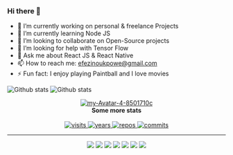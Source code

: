 
### Hi there 👋

- 🔭 I’m currently working on personal & freelance Projects
- 🌱 I’m currently learning Node JS
- 👯 I’m looking to collaborate on Open-Source projects
- 🤔 I’m looking for help with Tensor Flow
- 💬 Ask me about React JS & React Native
- 📫 How to reach me: efezinoukpowe@gmail.com
- ⚡ Fun fact: I enjoy playing Paintball and I love movies

![Github stats](https://github-readme-stats.vercel.app/api?username=zheeno&theme=dark)
![Github stats](https://github-readme-stats.vercel.app/api/top-langs/?username=zheeno&theme=dark)
  
<p align="center">
  <a href="https://efezino.com/"><img src="https://i.ibb.co/Xxdm1vn/my-Avatar-4-8501710c.png" alt="my-Avatar-4-8501710c" border="0"></a>
  <br>
  <strong>Some more stats</strong>
  <br><br>
  <a href="https://badges.pufler.dev">
    <img src="https://badges.pufler.dev/visits/zheeno/zheeno" alt="visits">
  </a>
  <a href="https://badges.pufler.dev">
    <img src="https://badges.pufler.dev/years/zheeno" alt="years">
  </a>
  <a href="https://badges.pufler.dev">
    <img src="https://badges.pufler.dev/repos/zheeno" alt="repos">
  </a>
  <a href="https://badges.pufler.dev">
    <img src="https://badges.pufler.dev/commits/monthly/zheeno" alt="commits">
  </a>
</p>
<hr />
<div align="center">
  <a target="_blank" href="https://www.facebook.com/ukpowe/"><img src="https://img.icons8.com/color/48/000000/facebook-new.png"/></a>
  <a target="_blank" href="https://www.instagram.com/zheeno_rocks/"><img src="https://img.icons8.com/color/48/000000/instagram-new.png"/></a>
  <a target="_blank" href="https://www.twitter.com/zheeno_rocks/"><img src="https://img.icons8.com/color/48/000000/twitter-squared.png"/></a>
  <a target="_blank" href="https://www.linkedin.com/in/efezino-ukpowe"><img src="https://img.icons8.com/color/48/000000/linkedin-circled--v1.png"/></a>
  <a target="_blank" href="https://www.github.com/zheeno/"><img src="https://img.icons8.com/color/48/000000/github--v1.png"/></a>
  <a target="_blank" href="https://zheeno.github.io/efezino/"><img src="https://img.icons8.com/color/48/000000/web-design.png"/></a>
  <a target=“_blank” href=“https://zheeno.medium.com”><img src="https://img.icons8.com/color/48/000000/medium-monogram.png"/></a>
</div>
